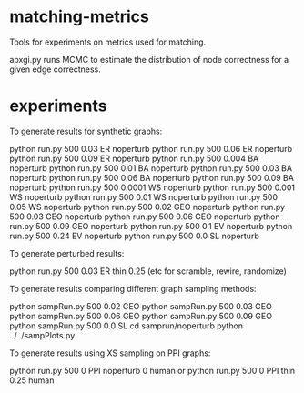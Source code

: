 # matching-metrics

Tools for experiments on metrics used for matching.

apxgi.py runs MCMC to estimate the distribution of node correctness for a given edge correctness.

# experiments

To generate results for synthetic graphs:

python run.py 500 0.03 ER noperturb
python run.py 500 0.06 ER noperturb
python run.py 500 0.09 ER noperturb
python run.py 500 0.004 BA noperturb
python run.py 500 0.01 BA noperturb
python run.py 500 0.03 BA noperturb
python run.py 500 0.06 BA noperturb
python run.py 500 0.09 BA noperturb
python run.py 500 0.0001 WS noperturb
python run.py 500 0.001 WS noperturb
python run.py 500 0.01 WS noperturb
python run.py 500 0.05 WS noperturb
python run.py 500 0.02 GEO noperturb
python run.py 500 0.03 GEO noperturb
python run.py 500 0.06 GEO noperturb
python run.py 500 0.09 GEO noperturb
python run.py 500 0.1 EV noperturb
python run.py 500 0.24 EV noperturb
python run.py 500 0.0 SL noperturb

To generate perturbed results:

python run.py 500 0.03 ER thin 0.25
(etc for scramble, rewire, randomize)

To generate results comparing different graph sampling methods:

python sampRun.py 500 0.02 GEO 
python sampRun.py 500 0.03 GEO 
python sampRun.py 500 0.06 GEO 
python sampRun.py 500 0.09 GEO 
python sampRun.py 500 0.0 SL 
cd samprun/noperturb
python ../../sampPlots.py

To generate results using XS sampling on PPI graphs:

python run.py 500 0 PPI noperturb 0 human 
or
python run.py 500 0 PPI thin 0.25 human
